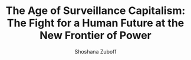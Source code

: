 ---
title: "The Age of Surveillance Capitalism: The Fight for a Human Future at the New Frontier of Power"
author: "Shoshana Zuboff"
isbn: "1610395697"
isbn13: "9781610395694"
rating: "4"
publisher: "PublicAffairs"
pages: "691"
publishYear: "2019"
read: "2019"
goodreads_id: "26195941"
language: "en"
---